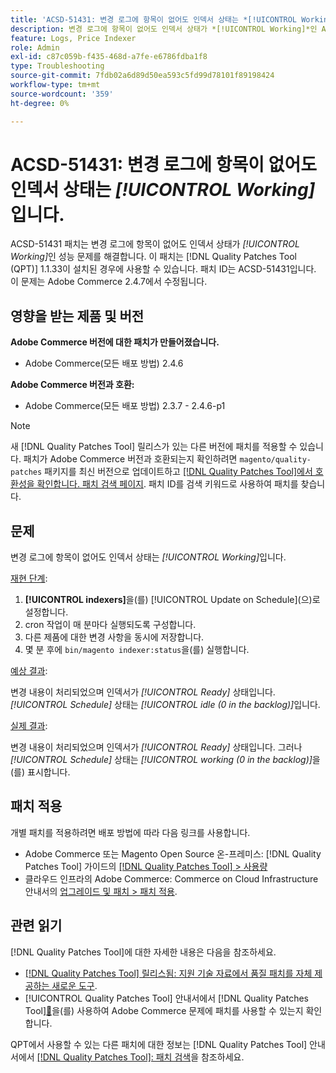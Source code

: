```yaml
---
title: 'ACSD-51431: 변경 로그에 항목이 없어도 인덱서 상태는 *[!UICONTROL Working]*입니다.'
description: 변경 로그에 항목이 없어도 인덱서 상태가 *[!UICONTROL Working]*인 Adobe Commerce 문제를 해결하려면 ACSD-51431 패치를 적용합니다.
feature: Logs, Price Indexer
role: Admin
exl-id: c87c059b-f435-468d-a7fe-e6786fdba1f8
type: Troubleshooting
source-git-commit: 7fdb02a6d89d50ea593c5fd99d78101f89198424
workflow-type: tm+mt
source-wordcount: '359'
ht-degree: 0%

---
```


# ACSD-51431: 변경 로그에 항목이 없어도 인덱서 상태는 *[!UICONTROL Working]*&#x200B;입니다.

ACSD-51431 패치는 변경 로그에 항목이 없어도 인덱서 상태가 *[!UICONTROL Working]*&#x200B;인 성능 문제를 해결합니다. 이 패치는 [!DNL Quality Patches Tool (QPT)] 1.1.33이 설치된 경우에 사용할 수 있습니다. 패치 ID는 ACSD-51431입니다. 이 문제는 Adobe Commerce 2.4.7에서 수정됩니다.

## 영향을 받는 제품 및 버전

**Adobe Commerce 버전에 대한 패치가 만들어졌습니다.**

* Adobe Commerce(모든 배포 방법) 2.4.6

**Adobe Commerce 버전과 호환:**

* Adobe Commerce(모든 배포 방법) 2.3.7 - 2.4.6-p1

>[!NOTE]
>
>새 [!DNL Quality Patches Tool] 릴리스가 있는 다른 버전에 패치를 적용할 수 있습니다. 패치가 Adobe Commerce 버전과 호환되는지 확인하려면 `magento/quality-patches` 패키지를 최신 버전으로 업데이트하고 [[!DNL Quality Patches Tool]에서 호환성을 확인합니다. 패치 검색 페이지](https://experienceleague.adobe.com/tools/commerce-quality-patches/index.html). 패치 ID를 검색 키워드로 사용하여 패치를 찾습니다.

## 문제

변경 로그에 항목이 없어도 인덱서 상태는 *[!UICONTROL Working]*&#x200B;입니다.

<u>재현 단계</u>:

1. **[!UICONTROL indexers]**&#x200B;을(를) [!UICONTROL Update on Schedule]&#x200B;(으)로 설정합니다.
1. cron 작업이 매 분마다 실행되도록 구성합니다.
1. 다른 제품에 대한 변경 사항을 동시에 저장합니다.
1. 몇 분 후에 `bin/magento indexer:status`을(를) 실행합니다.

<u>예상 결과</u>:

변경 내용이 처리되었으며 인덱서가 *[!UICONTROL Ready]* 상태입니다. *[!UICONTROL Schedule]* 상태는 *[!UICONTROL idle (0 in the backlog)]*&#x200B;입니다.

<u>실제 결과</u>:

변경 내용이 처리되었으며 인덱서가 *[!UICONTROL Ready]* 상태입니다. 그러나 *[!UICONTROL Schedule]* 상태는 *[!UICONTROL working (0 in the backlog)]*&#x200B;을(를) 표시합니다.

## 패치 적용

개별 패치를 적용하려면 배포 방법에 따라 다음 링크를 사용합니다.

* Adobe Commerce 또는 Magento Open Source 온-프레미스: [!DNL Quality Patches Tool] 가이드의 [[!DNL Quality Patches Tool] > 사용량](/help/tools/quality-patches-tool/usage.md)
* 클라우드 인프라의 Adobe Commerce: Commerce on Cloud Infrastructure 안내서의 [업그레이드 및 패치 > 패치 적용](https://experienceleague.adobe.com/docs/commerce-cloud-service/user-guide/develop/upgrade/apply-patches.html).

## 관련 읽기

[!DNL Quality Patches Tool]에 대한 자세한 내용은 다음을 참조하세요.

* [[!DNL Quality Patches Tool] 릴리스됨: 지원 기술 자료에서 품질 패치를 자체 제공하는 새로운 도구](https://experienceleague.adobe.com/en/docs/commerce-operations/tools/quality-patches-tool/quality-patches-tool-to-self-serve-quality-patches).
* [!UICONTROL Quality Patches Tool] 안내서에서  [!DNL Quality Patches Tool][&#128279;](/help/tools/quality-patches-tool/patches-available-in-qpt/check-patch-for-magento-issue-with-magento-quality-patches.md)을(를) 사용하여 Adobe Commerce 문제에 패치를 사용할 수 있는지 확인합니다.


QPT에서 사용할 수 있는 다른 패치에 대한 정보는 [!DNL Quality Patches Tool] 안내서에서 [[!DNL Quality Patches Tool]: 패치 검색](https://experienceleague.adobe.com/tools/commerce-quality-patches/index.html)을 참조하세요.

